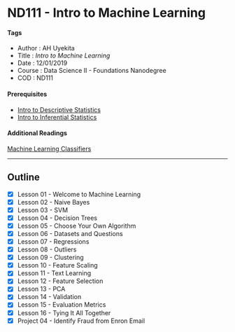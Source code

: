 # ND111 - Intro to Machine Learning

#### Tags
* Author : AH Uyekita
* Title  :  _Intro to Machine Learning_
* Date   : 12/01/2019
* Course : Data Science II - Foundations Nanodegree
* COD    : ND111

#### Prerequisites

* [Intro to Descriptive Statistics][rel_1]
* [Intro to Inferential Statistics][rel_2]


[rel_1]: https://www.udacity.com/course/intro-to-descriptive-statistics--ud827
[rel_2]: https://www.udacity.com/course/intro-to-inferential-statistics--ud201

#### Additional Readings

[Machine Learning Classifiers][sidath_asiri]

[sidath_asiri]: https://towardsdatascience.com/machine-learning-classifiers-a5cc4e1b0623


***

## Outline

- [x] Lesson 01 - Welcome to Machine Learning
- [x] Lesson 02 - Naive Bayes
- [x] Lesson 03 - SVM
- [x] Lesson 04 - Decision Trees
- [x] Lesson 05 - Choose Your Own Algorithm
- [x] Lesson 06 - Datasets and Questions
- [x] Lesson 07 - Regressions
- [x] Lesson 08 - Outliers
- [x] Lesson 09 - Clustering
- [x] Lesson 10 - Feature Scaling
- [x] Lesson 11 - Text Learning
- [x] Lesson 12 - Feature Selection
- [x] Lesson 13 - PCA
- [x] Lesson 14 - Validation
- [x] Lesson 15 - Evaluation Metrics
- [x] Lesson 16 - Tying It All Together
- [x] Project 04 - Identify Fraud from Enron Email
